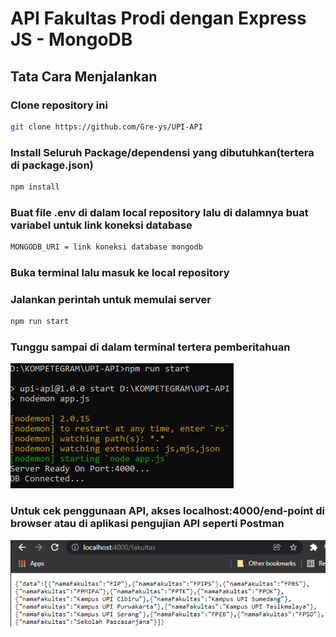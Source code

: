 # **API Fakultas Prodi dengan Express JS - MongoDB**

## **Tata Cara Menjalankan**
### Clone repository ini
```bash
git clone https://github.com/Gre-ys/UPI-API
```
###  Install Seluruh Package/dependensi yang dibutuhkan(tertera di package.json)
```bash
npm install
```
### Buat file .env di dalam local repository lalu di dalamnya buat variabel untuk link koneksi database
```bash
MONGODB_URI = link koneksi database mongodb
```
### Buka terminal lalu masuk ke local repository
### Jalankan perintah untuk memulai server
```bash
npm run start
```
### Tunggu sampai di dalam terminal tertera pemberitahuan
![pemberitahuan](img/pemberitahuan.PNG)
### Untuk cek penggunaan API, akses localhost:4000/end-point di browser atau di aplikasi pengujian API seperti Postman
![testAPI](img/testAPI.PNG)
